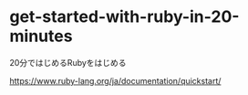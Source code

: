 # get-started-with-ruby-in-20-minutes
20分ではじめるRubyをはじめる

https://www.ruby-lang.org/ja/documentation/quickstart/